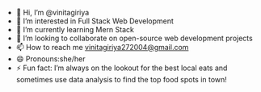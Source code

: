 - 👋 Hi, I’m @vinitagiriya
- 👀 I’m interested in Full Stack Web Development
- 🌱 I’m currently learning Mern Stack
- 💞️ I’m looking to collaborate on open-source web development projects
- 📫 How to reach me vinitagiriya272004@gmail.com
- 😄 Pronouns:she/her
- ⚡ Fun fact: I’m always on the lookout for the best local eats and sometimes use data analysis to find the top food spots in town!

<!---
vinitagiriya/vinitagiriya is a ✨ special ✨ repository because its `README.md` (this file) appears on your GitHub profile.
You can click the Preview link to take a look at your changes.
--->
